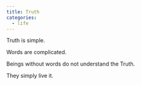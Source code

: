 ```yaml
---
title: Truth
categories:
  - life
---
```


Truth
is simple.

Words
are complicated.

Beings without words
do not understand the Truth.

They simply live it.

